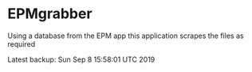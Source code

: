 # EPMgrabber
Using a database from the EPM app this application scrapes the files as required


Latest backup: Sun Sep 8 15:58:01 UTC 2019
